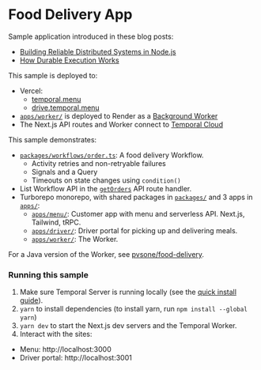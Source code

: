 # Food Delivery App

Sample application introduced in these blog posts:

- [Building Reliable Distributed Systems in Node.js](https://temporal.io/blog/building-reliable-distributed-systems-in-node)
- [How Durable Execution Works](https://temporal.io/blog/building-reliable-distributed-systems-in-node-js-part-2)

This sample is deployed to:

- Vercel:
  - [temporal.menu](https://temporal.menu/)
  - [drive.temporal.menu](https://drive.temporal.menu/)
- [`apps/worker/`](./apps/worker) is deployed to Render as a [Background Worker](https://render.com/docs/background-workers)
- The Next.js API routes and Worker connect to [Temporal Cloud](https://temporal.io/cloud)

This sample demonstrates:

- [`packages/workflows/order.ts`](./packages/workflows/order.ts): A food delivery Workflow.
  - Activity retries and non-retryable failures
  - Signals and a Query
  - Timeouts on state changes using `condition()`
- List Workflow API in the [`getOrders`](./apps/driver/pages/api/%5Btrpc%5D.ts) API route handler.
- Turborepo monorepo, with shared packages in [`packages/`](./packages) and 3 apps in [`apps/`](./apps):
  - [`apps/menu/`](./apps/menu): Customer app with menu and serverless API. Next.js, Tailwind, tRPC.
  - [`apps/driver/`](./apps/driver): Driver portal for picking up and delivering meals.
  - [`apps/worker/`](./apps/worker): The Worker.

For a Java version of the Worker, see [pvsone/food-delivery](https://github.com/pvsone/food-delivery).

### Running this sample

1. Make sure Temporal Server is running locally (see the [quick install guide](https://docs.temporal.io/server/quick-install/)).
1. `yarn` to install dependencies (to install yarn, run `npm install --global yarn`)
1. `yarn dev` to start the Next.js dev servers and the Temporal Worker.
1. Interact with the sites:

- Menu: http://localhost:3000
- Driver portal: http://localhost:3001
